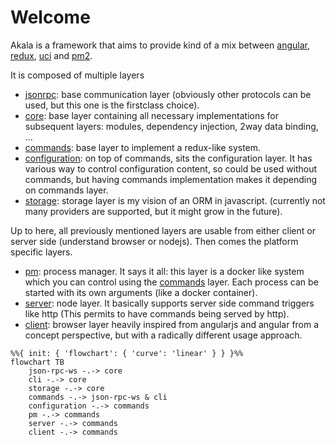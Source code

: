 # Welcome

Akala is a framework that aims to provide kind of a mix between [angular](https://angular.io), [redux](https://redux.js.org), [uci](https://openwrt.org/docs/guide-user/base-system/uci) and [pm2](https://pm2.io/).

It is composed of multiple layers

- [jsonrpc](jsonrpc/index.md): base communication layer (obviously other protocols can be used, but this one is the firstclass choice).
- [core](core/index.md): base layer containing all necessary implementations for subsequent layers: modules, dependency injection, 2way data binding, ...
- [commands](commands/index.md): base layer to implement a redux-like system.
- [configuration](configuration/index.md): on top of commands, sits the configuration layer. It has various way to control configuration content, so could be used without commands, but having commands implementation makes it depending on commands layer.
- [storage](storage/index.md): storage layer is my vision of an ORM in javascript. (currently not many providers are supported, but it might grow in the future).

Up to here, all previously mentioned layers are usable from either client or server side (understand browser or nodejs). Then comes the platform specific layers.

- [pm](pm/index.md): process manager. It says it all: this layer is a docker like system which you can control using the [commands](commands/index.md) layer. Each process can be started with its own arguments (like a docker container).
- [server](server/index.md): node layer. It basically supports server side command triggers like http (This permits to have commands being served by http).
- [client](client/index.md): browser layer heavily inspired from angularjs and angular from a concept perspective, but with a radically different usage approach.

```mermaid
%%{ init: { 'flowchart': { 'curve': 'linear' } } }%%
flowchart TB
    json-rpc-ws -.-> core
    cli -.-> core
    storage -.-> core
    commands -.-> json-rpc-ws & cli
    configuration -.-> commands
    pm -.-> commands
    server -.-> commands
    client -.-> commands
```
